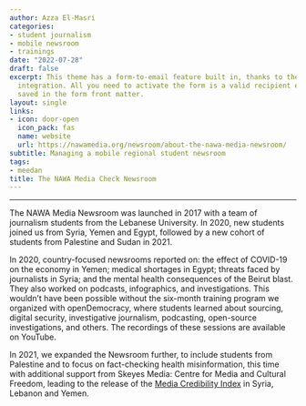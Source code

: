 ```yaml
---
author: Azza El-Masri
categories:
- student journalism
- mobile newsroom
- trainings
date: "2022-07-28"
draft: false
excerpt: This theme has a form-to-email feature built in, thanks to the simple Formspree
  integration. All you need to activate the form is a valid recipient email address
  saved in the form front matter.
layout: single
links:
- icon: door-open
  icon_pack: fas
  name: website
  url: https://nawamedia.org/newsroom/about-the-nawa-media-newsroom/ 
subtitle: Managing a mobile regional student newsroom
tags:
- meedan
title: The NAWA Media Check Newsroom
---
```


---
The NAWA Media Newsroom was launched in 2017 with a team of journalism students from the Lebanese University. In 2020, new students joined us from Syria, Yemen and Egypt, followed by a new cohort of students from Palestine and Sudan in 2021.

In 2020, country-focused newsrooms reported on: the effect of COVID-19 on the economy in Yemen; medical shortages in Egypt; threats faced by journalists in Syria; and the mental health consequences of the Beirut blast. They also worked on podcasts, infographics, and investigations. This wouldn’t have been possible without the six-month training program we organized with openDemocracy, where students learned about sourcing, digital security, investigative journalism, podcasting, open-source investigations, and others. The recordings of these sessions are available on YouTube. 

In 2021, we expanded the Newsroom further, to include students from Palestine and to focus on fact-checking health misinformation, this time with additional support from Skeyes Media: Centre for Media and Cultural Freedom, leading to the release of the [Media Credibility Index](https://ar.nawamedia.org/media-credibility-index/) in Syria, Lebanon and Yemen.
